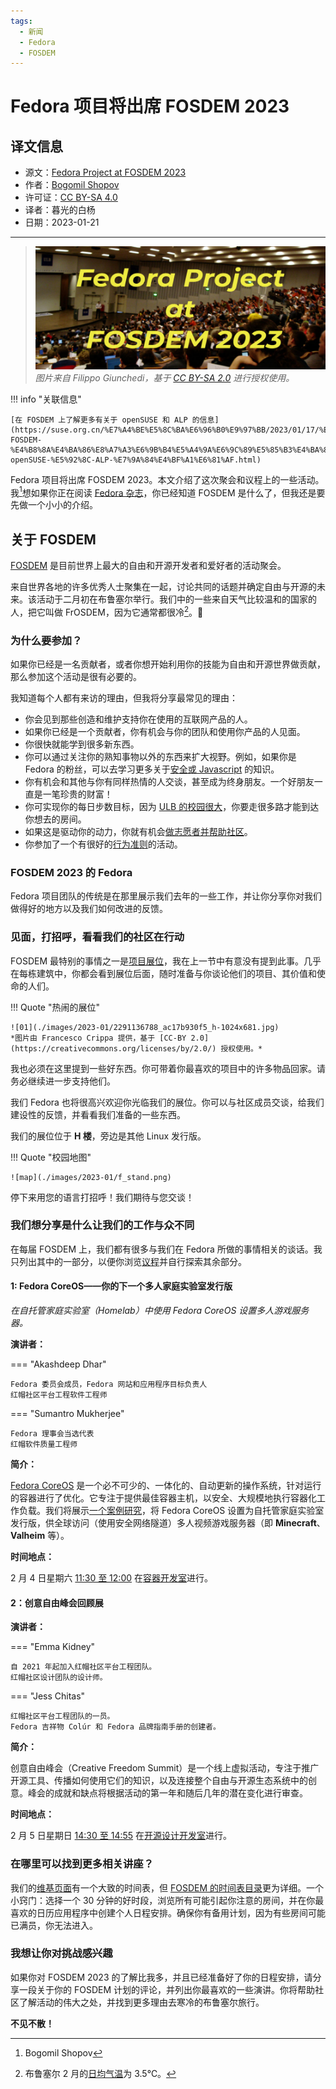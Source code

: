 ```yaml
---
tags:
  - 新闻
  - Fedora
  - FOSDEM
---
```


# Fedora 项目将出席 FOSDEM 2023

## 译文信息

- 源文：[Fedora Project at FOSDEM 2023](https://fedoramagazine.org/fedora-project-at-fosdem-2023/)
- 作者：[Bogomil Shopov](https://fedoramagazine.org/author/bogomil/)
- 许可证：[CC BY-SA 4.0](https://creativecommons.org/licenses/by-sa/4.0/)
- 译者：暮光的白杨
- 日期：2023-01-21

----

> ![cover](./images/2023-01/FOSDEM_2023-1024x433.jpg)
> *图片来自 Filippo Giunchedi，基于 [CC BY-SA 2.0](https://creativecommons.org/licenses/by-sa/2.0/) 进行授权使用。*

!!! info "关联信息"

    [在 FOSDEM 上了解更多有关于 openSUSE 和 ALP 的信息](https://suse.org.cn/%E7%A4%BE%E5%8C%BA%E6%96%B0%E9%97%BB/2023/01/17/%E5%9C%A8-FOSDEM-%E4%B8%8A%E4%BA%86%E8%A7%A3%E6%9B%B4%E5%A4%9A%E6%9C%89%E5%85%B3%E4%BA%8E-openSUSE-%E5%92%8C-ALP-%E7%9A%84%E4%BF%A1%E6%81%AF.html)

Fedora 项目将出席 FOSDEM 2023。本文介绍了这次聚会和议程上的一些活动。我[^1]想如果你正在阅读 [Fedora 杂志](https://fedoramagazine.org/)，你已经知道 FOSDEM 是什么了，但我还是要先做一个小小的介绍。

## 关于 FOSDEM

[FOSDEM](https://fosdem.org/2023/) 是目前世界上最大的自由和开源开发者和爱好者的活动聚会。

来自世界各地的许多优秀人士聚集在一起，讨论共同的话题并确定自由与开源的未来。该活动于二月初在布鲁塞尔举行。我们中的一些来自天气比较温和的国家的人，把它叫做 FrOSDEM，因为它通常都很冷[^2]。🙂

### 为什么要参加？

如果你已经是一名贡献者，或者你想开始利用你的技能为自由和开源世界做贡献，那么参加这个活动是很有必要的。

我知道每个人都有来访的理由，但我将分享最常见的理由：

- 你会见到那些创造和维护支持你在使用的互联网产品的人。
- 如果你已经是一个贡献者，你有机会与你的团队和使用你产品的人见面。
- 你很快就能学到很多新东西。
- 你可以通过关注你的熟知事物以外的东西来扩大视野。例如，如果你是 Fedora 的粉丝，可以去学习更多关于[安全或 Javascript](https://fosdem.org/2023/schedule/) 的知识。
- 你有机会和其他与你有同样热情的人交谈，甚至成为终身朋友。一个好朋友一直是一笔珍贵的财富！
- 你可实现你的每日步数目标，因为 [ULB 的校园很大](https://fosdem.org/2023/assets/campusmap-6166e45e7e736823c218c45ac65e02f5f7237111253db302da17bbaa0f4b5683.png)，你要走很多路才能到达你想去的房间。
- 如果这是驱动你的动力，你就有机会[做志愿者并帮助社区](https://volunteers.fosdem.org/)。
- 你参加了一个有很好的[行为准则](https://fosdem.org/2023/practical/conduct/)的活动。

### FOSDEM 2023 的 Fedora

Fedora 项目团队的传统是在那里展示我们去年的一些工作，并让你分享你对我们做得好的地方以及我们如何改进的反馈。

### 见面，打招呼，看看我们的社区在行动

FOSDEM 最特别的事情之一是[项目展位](https://fosdem.org/2023/stands/)，我在上一节中有意没有提到此事。几乎在每栋建筑中，你都会看到展位后面，随时准备与你谈论他们的项目、其价值和使命的人们。

!!! Quote "热闹的展位"

    ![01](./images/2023-01/2291136788_ac17b930f5_h-1024x681.jpg)
    *图片由 Francesco Crippa 提供，基于 [CC-BY 2.0](https://creativecommons.org/licenses/by/2.0/) 授权使用。*

我也必须在这里提到一些好东西。你可带着你最喜欢的项目中的许多物品回家。请务必继续进一步支持他们。

我们 Fedora 也将很高兴欢迎你光临我们的展位。你可以与社区成员交谈，给我们建设性的反馈，并看看我们准备的一些东西。

我们的展位位于 **H 楼**，旁边是其他 Linux 发行版。

!!! Quote "校园地图"

    ![map](./images/2023-01/f_stand.png)

停下来用您的语言打招呼！我们期待与您交谈！

### 我们想分享是什么让我们的工作与众不同

在每届 FOSDEM 上，我们都有很多与我们在 Fedora 所做的事情相关的谈话。我只列出其中的一部分，以便你浏览[议程](https://fosdem.org/2023/schedule/)并自行探索其余部分。

#### 1: Fedora CoreOS——你的下一个多人家庭实验室发行版

*在自托管家庭实验室（Homelab）中使用 Fedora CoreOS 设置多人游戏服务器。*

**演讲者：**

=== "Akashdeep Dhar"

    Fedora 委员会成员，Fedora 网站和应用程序目标负责人  
    红帽社区平台工程软件工程师

=== "Sumantro Mukherjee"

    Fedora 理事会当选代表  
    红帽软件质量工程师

**简介：**

[Fedora CoreOS](https://getfedora.org/en/coreos) 是一个必不可少的、一体化的、自动更新的操作系统，针对运行的容器进行了优化。它专注于提供最佳容器主机，以安全、大规模地执行容器化工作负载。我们将展示[一个案例研究](https://github.com/t0xic0der/fcos-workshop-fosdemcd-2023/blob/main/README.md)，将 Fedora CoreOS 设置为自托管家庭实验室发行版，供全球访问（使用安全网络隧道）多人视频游戏服务器（即 **Minecraft**、**Valheim** 等）。

**时间地点：**

2 月 4 日星期六 [11:30 至 12:00](https://fosdem.org/2023/schedule/event/container_fedora_coreos/) 在[容器开发室](https://fosdem.org/2023/schedule/track/containers/)进行。

#### 2：创意自由峰会回顾展

**演讲者：**

=== "Emma Kidney"

    自 2021 年起加入红帽社区平台工程团队。  
    红帽社区设计团队的设计师。

=== "Jess Chitas"

    红帽社区平台工程团队的一员。  
    Fedora 吉祥物 Colúr 和 Fedora 品牌指南手册的创建者。

**简介：**

创意自由峰会（Creative Freedom Summit）是一个线上虚拟活动，专注于推广开源工具、传播如何使用它们的知识，以及连接整个自由与开源生态系统中的创意。峰会的成就和缺点将根据活动的第一年和随后几年的潜在变化进行审查。

**时间地点：**

2 月 5 日星期日 [14:30 至 14:55](https://fosdem.org/2023/schedule/event/creative_freedom_summit_retrospective/) 在[开源设计开发室](https://fosdem.org/2023/schedule/track/open_source_design/)进行。

### 在哪里可以找到更多相关讲座？

我们的[维基页面](https://fedoraproject.org/wiki/FOSDEM_2023)有一个大致的时间表，但 [FOSDEM 的时间表目录](https://fosdem.org/2023/schedule/)更为详细。一个小窍门：选择一个 30 分钟的好时段，浏览所有可能引起你注意的房间，并在你最喜欢的日历应用程序中创建个人日程安排。确保你有备用计划，因为有些房间可能已满员，你无法进入。

### 我想让你对挑战感兴趣

如果你对 FOSDEM 2023 的了解比我多，并且已经准备好了你的日程安排，请分享一段关于你的 FOSDEM 计划的评论，并列出你最喜欢的一些演讲。你将帮助社区了解活动的伟大之处，并找到更多理由去寒冷的布鲁塞尔旅行。

**不见不散！**

[^1]: Bogomil Shopov
[^2]: 布鲁塞尔 2 月的[日均气温](https://zh.wikipedia.org/wiki/%E5%B8%83%E9%B2%81%E5%A1%9E%E5%B0%94#%E6%B0%94%E5%80%99)为 3.5℃。